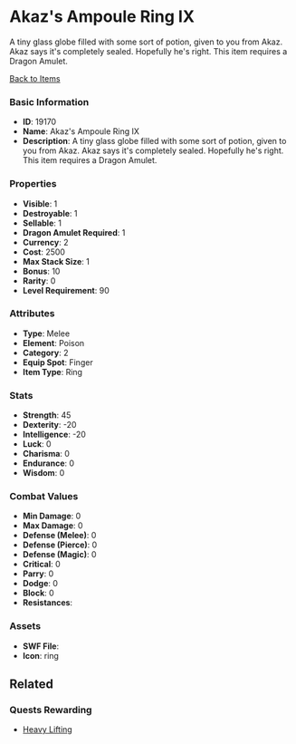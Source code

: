 # Akaz's Ampoule Ring IX

A tiny glass globe filled with some sort of potion, given to you from Akaz. Akaz says it's completely sealed. Hopefully he's right. This item requires a Dragon Amulet.

[Back to Items](../items.md)

### Basic Information

- **ID**: 19170
- **Name**: Akaz&#039;s Ampoule Ring IX
- **Description**: A tiny glass globe filled with some sort of potion, given to you from Akaz. Akaz says it&#039;s completely sealed. Hopefully he&#039;s right. This item requires a Dragon Amulet.

### Properties

- **Visible**: 1
- **Destroyable**: 1
- **Sellable**: 1
- **Dragon Amulet Required**: 1
- **Currency**: 2
- **Cost**: 2500
- **Max Stack Size**: 1
- **Bonus**: 10
- **Rarity**: 0
- **Level Requirement**: 90

### Attributes

- **Type**: Melee
- **Element**: Poison
- **Category**: 2
- **Equip Spot**: Finger
- **Item Type**: Ring

### Stats

- **Strength**: 45
- **Dexterity**: -20
- **Intelligence**: -20
- **Luck**: 0
- **Charisma**: 0
- **Endurance**: 0
- **Wisdom**: 0

### Combat Values

- **Min Damage**: 0
- **Max Damage**: 0
- **Defense (Melee)**: 0
- **Defense (Pierce)**: 0
- **Defense (Magic)**: 0
- **Critical**: 0
- **Parry**: 0
- **Dodge**: 0
- **Block**: 0
- **Resistances**: 

### Assets

- **SWF File**: 
- **Icon**: ring

## Related

### Quests Rewarding

- [Heavy Lifting](../quests/1655-heavy-lifting.md)

